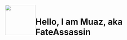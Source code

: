 <img src="https://cdn.discordapp.com/avatars/452570376577220608/7c6a064e143637f8a18a492545f8e113.png?size=1024" width="100px" style="float: left;">
<h1>Hello, I am Muaz, aka FateAssassin</h1>
